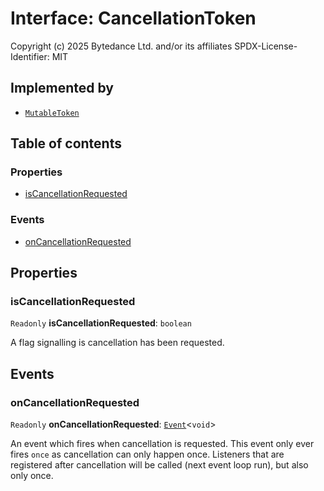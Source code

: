# Interface: CancellationToken

Copyright (c) 2025 Bytedance Ltd. and/or its affiliates
SPDX-License-Identifier: MIT

## Implemented by

* [`MutableToken`](/auto-docs/fixed-layout-editor/classes/MutableToken.md)

## Table of contents

### Properties

* [isCancellationRequested](/auto-docs/fixed-layout-editor/interfaces/CancellationToken-1.md#iscancellationrequested)

### Events

* [onCancellationRequested](/auto-docs/fixed-layout-editor/interfaces/CancellationToken-1.md#oncancellationrequested)

## Properties

### isCancellationRequested

`Readonly` **isCancellationRequested**: `boolean`

A flag signalling is cancellation has been requested.

## Events

### onCancellationRequested

`Readonly` **onCancellationRequested**: [`Event`](/auto-docs/fixed-layout-editor/interfaces/Event-1.md)<`void`>

An event which fires when cancellation is requested. This event
only ever fires `once` as cancellation can only happen once. Listeners
that are registered after cancellation will be called (next event loop run),
but also only once.
